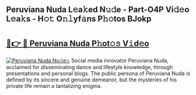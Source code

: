 ## Peruviana Nuda L𝚎a𝚔ed N𝚞𝚍e - Part-O4P Vi𝚍𝚎o L𝚎a𝚔s - H𝚘𝚝 O𝚗𝚕yf𝚊ns P𝚑𝚘tos BJokp

# <h2><a href="http://kf989l.oniu.top/?m=Peruviana+Nuda">🔗👉 🔴 Peruviana Nuda P𝚑ot𝚘𝚜 V𝚒d𝚎o</a></h2>

[![Peruviana Nuda Nu𝚍e𝚜](https://i.imgur.com/0qMVB7G.gif)](http://kf989l.oniu.top/?m=Peruviana+Nuda)
Social media innovator Peruviana Nuda, acclaimed for disseminating dance and lifestyle knowledge, through presentations and personal blogs. The public persona of Peruviana Nuda is defined by its sincere and genuine demeanor, but the mysteries of his private life remain a tantalizing enigma.  
